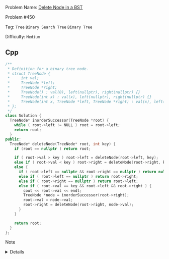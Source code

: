 Problem Name: [Delete Node in a BST](https://leetcode.com/problems/delete-node-in-a-bst/)

Problem #450

Tag: `Tree` `Binary Search Tree` `Binary Tree`

Difficulty: `Medium`

## Cpp

```cpp
/**
 * Definition for a binary tree node.
 * struct TreeNode {
 *     int val;
 *     TreeNode *left;
 *     TreeNode *right;
 *     TreeNode() : val(0), left(nullptr), right(nullptr) {}
 *     TreeNode(int x) : val(x), left(nullptr), right(nullptr) {}
 *     TreeNode(int x, TreeNode *left, TreeNode *right) : val(x), left(left), right(right) {}
 * };
 */
class Solution {
  TreeNode* inorderSuccessor(TreeNode *root) {
    while ( root->left != NULL ) root = root->left;
    return root;
  }
public:
  TreeNode* deleteNode(TreeNode* root, int key) {
    if (root == nullptr ) return root;

    if ( root->val > key ) root->left = deleteNode(root->left, key);
    else if ( root->val < key ) root->right = deleteNode(root->right, key);
    else {
      if ( root->left == nullptr && root->right == nullptr ) return nullptr;
      else if ( root->left == nullptr ) return root->right;
      else if ( root->right == nullptr ) return root->left;
      else if ( root->val == key && root->left && root->right ) {
        cout << root->val << endl;
        TreeNode *node = inorderSuccessor(root->right);
        root->val = node->val;
        root->right = deleteNode(root->right, node->val);
      }
    }

    return root;
  }
};
```

> [!NOTE]
>
> <details>
>   <li>Handle if the <code>root</code> node is <code>nullptr</code></li>
>   <li>If leaf node will be deleted, return <code>nullptr</code></li>
>   <li>If deleted node has only left node, return left node</li>
>   <li>If deleted node has only right node, return right node</li>
>   <li>If deleted node has both child, find inorder successor</li>
>   <li>Inorder successor is nothing but left most node in right subtree</li>
>   <li>Replace the value of <code>root</code> with inorder successor & delete inorder successor</li>
> </details>
